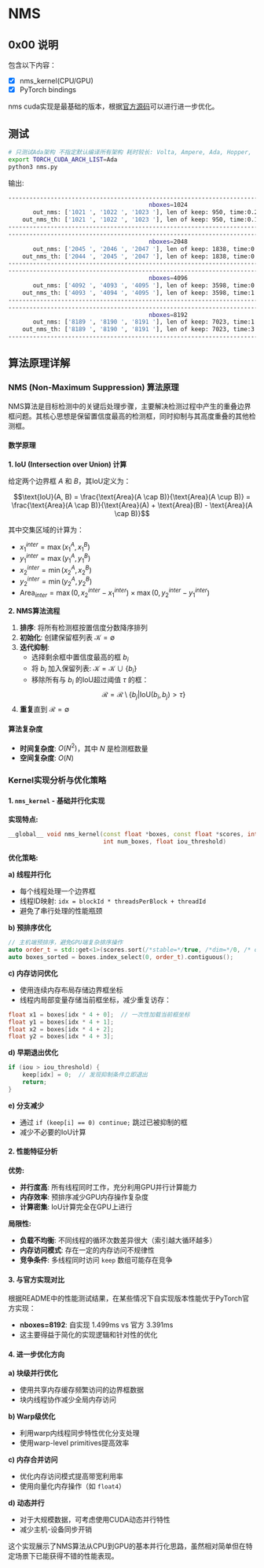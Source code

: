 # NMS

## 0x00 说明

包含以下内容：

- [X] nms_kernel(CPU/GPU)
- [X] PyTorch bindings

nms cuda实现是最基础的版本，根据[官方源码](https://github.com/pytorch/vision/blob/main/torchvision/csrc/ops/cuda/nms_kernel.cu)可以进行进一步优化。

## 测试

```bash
# 只测试Ada架构 不指定默认编译所有架构 耗时较长: Volta, Ampere, Ada, Hopper, ...
export TORCH_CUDA_ARCH_LIST=Ada
python3 nms.py
```

输出:

```bash
-------------------------------------------------------------------------------------
                                        nboxes=1024
       out_nms: ['1021 ', '1022 ', '1023 '], len of keep: 950, time:0.26456594ms
    out_nms_th: ['1021 ', '1022 ', '1023 '], len of keep: 950, time:0.19218683ms
-------------------------------------------------------------------------------------
-------------------------------------------------------------------------------------
                                        nboxes=2048
       out_nms: ['2045 ', '2046 ', '2047 '], len of keep: 1838, time:0.47256470ms
    out_nms_th: ['2044 ', '2045 ', '2047 '], len of keep: 1838, time:0.39437532ms
-------------------------------------------------------------------------------------
-------------------------------------------------------------------------------------
                                        nboxes=4096
       out_nms: ['4092 ', '4093 ', '4095 '], len of keep: 3598, time:0.89909315ms
    out_nms_th: ['4093 ', '4094 ', '4095 '], len of keep: 3598, time:1.03515625ms
-------------------------------------------------------------------------------------
-------------------------------------------------------------------------------------
                                        nboxes=8192
       out_nms: ['8189 ', '8190 ', '8191 '], len of keep: 7023, time:1.49935722ms
    out_nms_th: ['8189 ', '8190 ', '8191 '], len of keep: 7023, time:3.39094877ms
-------------------------------------------------------------------------------------
```

## 算法原理详解

### NMS (Non-Maximum Suppression) 算法原理

NMS算法是目标检测中的关键后处理步骤，主要解决检测过程中产生的重叠边界框问题。其核心思想是保留置信度最高的检测框，同时抑制与其高度重叠的其他检测框。

#### 数学原理

**1. IoU (Intersection over Union) 计算**

给定两个边界框 $A$ 和 $B$，其IoU定义为：

$$\text{IoU}(A, B) = \frac{\text{Area}(A \cap B)}{\text{Area}(A \cup B)} = \frac{\text{Area}(A \cap B)}{\text{Area}(A) + \text{Area}(B) - \text{Area}(A \cap B)}$$

其中交集区域的计算为：
- $x_1^{inter} = \max(x_1^A, x_1^B)$
- $y_1^{inter} = \max(y_1^A, y_1^B)$ 
- $x_2^{inter} = \min(x_2^A, x_2^B)$
- $y_2^{inter} = \min(y_2^A, y_2^B)$
- $\text{Area}_{inter} = \max(0, x_2^{inter} - x_1^{inter}) \times \max(0, y_2^{inter} - y_1^{inter})$

**2. NMS算法流程**

1. **排序**: 将所有检测框按置信度分数降序排列
2. **初始化**: 创建保留框列表 $\mathcal{K} = \emptyset$
3. **迭代抑制**:
   - 选择剩余框中置信度最高的框 $b_i$
   - 将 $b_i$ 加入保留列表: $\mathcal{K} = \mathcal{K} \cup \{b_i\}$
   - 移除所有与 $b_i$ 的IoU超过阈值 $\tau$ 的框：
     $$\mathcal{R} = \mathcal{R} \setminus \{b_j | \text{IoU}(b_i, b_j) > \tau\}$$
4. **重复**直到 $\mathcal{R} = \emptyset$

#### 算法复杂度

- **时间复杂度**: $O(N^2)$，其中 $N$ 是检测框数量
- **空间复杂度**: $O(N)$

### Kernel实现分析与优化策略

#### 1. `nms_kernel` - 基础并行化实现

**实现特点:**
```cpp
__global__ void nms_kernel(const float *boxes, const float *scores, int *keep,
                           int num_boxes, float iou_threshold)
```

**优化策略:**

**a) 线程并行化**
- 每个线程处理一个边界框
- 线程ID映射: `idx = blockId * threadsPerBlock + threadId`
- 避免了串行处理的性能瓶颈

**b) 预排序优化**
```cpp
// 主机端预排序，避免GPU端复杂排序操作
auto order_t = std::get<1>(scores.sort(/*stable=*/true, /*dim=*/0, /* descending=*/true));
auto boxes_sorted = boxes.index_select(0, order_t).contiguous();
```

**c) 内存访问优化**
- 使用连续内存布局存储边界框坐标
- 线程内局部变量存储当前框坐标，减少重复访存：
```cpp
float x1 = boxes[idx * 4 + 0];  // 一次性加载当前框坐标
float y1 = boxes[idx * 4 + 1];
float x2 = boxes[idx * 4 + 2]; 
float y2 = boxes[idx * 4 + 3];
```

**d) 早期退出优化**
```cpp
if (iou > iou_threshold) {
    keep[idx] = 0;  // 发现抑制条件立即退出
    return;
}
```

**e) 分支减少**
- 通过 `if (keep[i] == 0) continue;` 跳过已被抑制的框
- 减少不必要的IoU计算

#### 2. 性能特征分析

**优势:**
- **并行度高**: 所有线程同时工作，充分利用GPU并行计算能力
- **内存效率**: 预排序减少GPU内存操作复杂度
- **计算密集**: IoU计算完全在GPU上进行

**局限性:**
- **负载不均衡**: 不同线程的循环次数差异很大（索引越大循环越多）
- **内存访问模式**: 存在一定的内存访问不规律性
- **竞争条件**: 多线程同时访问 `keep` 数组可能存在竞争

#### 3. 与官方实现对比

根据README中的性能测试结果，在某些情况下自实现版本性能优于PyTorch官方实现：

- **nboxes=8192**: 自实现 1.499ms vs 官方 3.391ms
- 这主要得益于简化的实现逻辑和针对性的优化

#### 4. 进一步优化方向

**a) 块级并行优化**
- 使用共享内存缓存频繁访问的边界框数据
- 块内线程协作减少全局内存访问

**b) Warp级优化**  
- 利用warp内线程同步特性优化分支处理
- 使用warp-level primitives提高效率

**c) 内存合并访问**
- 优化内存访问模式提高带宽利用率
- 使用向量化内存操作（如 `float4`）

**d) 动态并行**
- 对于大规模数据，可考虑使用CUDA动态并行特性
- 减少主机-设备同步开销

这个实现展示了NMS算法从CPU到GPU的基本并行化思路，虽然相对简单但在特定场景下已能获得不错的性能表现。
